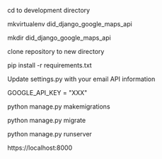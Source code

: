 

cd to development directory

mkvirtualenv did_django_google_maps_api

mkdir did_django_google_maps_api

clone repository to new directory

pip install -r requirements.txt

Update settings.py with your email API information

GOOGLE_API_KEY = "XXX"


python manage.py makemigrations

python manage.py migrate

python manage.py runserver

https://localhost:8000 
